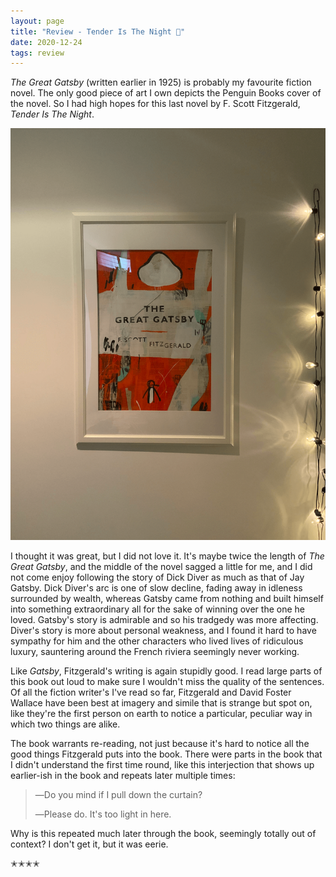 ```yaml
---
layout: page
title: "Review - Tender Is The Night 🌃"
date: 2020-12-24
tags: review
---
```


_The Great Gatsby_ (written earlier in 1925) is probably my favourite fiction novel. The only good piece of art I own depicts the Penguin Books cover of the novel.
So I had high hopes for this last novel by F. Scott Fitzgerald, _Tender Is The Night_.

![Picture of my Great Gatsby art](/images/read/reviews/great_gatsby_art.png)  

I thought it was great, but I did not love it. It's maybe twice the length of _The Great Gatsby_, and the middle of the novel
sagged a little for me, and I did not come enjoy following the story of Dick Diver as much as that of Jay Gatsby.
Dick Diver's arc is one of slow decline, fading away in idleness surrounded by wealth, whereas Gatsby came from nothing
and built himself into something extraordinary all for the sake of winning over the one he loved. Gatsby's story is admirable
and so his tradgedy was more affecting. Diver's story is more about personal weakness, and I found it hard to have sympathy
for him and the other characters who lived lives of ridiculous luxury, sauntering around the French riviera seemingly never working.

Like _Gatsby_, Fitzgerald's writing is again stupidly good. I read large parts of this book out loud to make sure I wouldn't miss
the quality of the sentences. Of all the fiction writer's I've read so far, Fitzgerald and David Foster Wallace have been best
at imagery and simile that is strange but spot on, like they're the first person on earth to notice a particular, peculiar way in which
two things are alike. 

The book warrants re-reading, not just because it's hard to notice all the good things Fitzgerald puts into the book. There were parts
in the book that I didn't understand the first time round, like this interjection that shows up earlier-ish in the book and repeats later
multiple times:

> ―Do you mind if I pull down the curtain?
>
> ―Please do. It's too light in here.

Why is this repeated much later through the book, seemingly totally out of context?  I don't get it, but it was eerie.

✭✭✭✭ 

